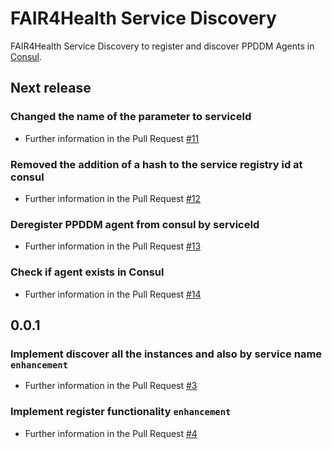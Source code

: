 # FAIR4Health Service Discovery

FAIR4Health Service Discovery to register and discover PPDDM Agents in [Consul](https://www.consul.io/). 

## Next release
### Changed the name of the parameter to serviceId  
* Further information in the Pull Request [#11](https://github.com/fair4health/service-discovery/pull/11)
### Removed the addition of a hash to the service registry id at consul  
* Further information in the Pull Request [#12](https://github.com/fair4health/service-discovery/pull/12)
### Deregister PPDDM agent from consul by serviceId  
* Further information in the Pull Request [#13](https://github.com/fair4health/service-discovery/pull/13)
### Check if agent exists in Consul  
* Further information in the Pull Request [#14](https://github.com/fair4health/service-discovery/pull/14)
## 0.0.1
### Implement discover all the instances and also by service name    `enhancement`  
* Further information in the Pull Request [#3](https://github.com/fair4health/service-discovery/pull/3)
### Implement register functionality    `enhancement`  
* Further information in the Pull Request [#4](https://github.com/fair4health/service-discovery/pull/4)
